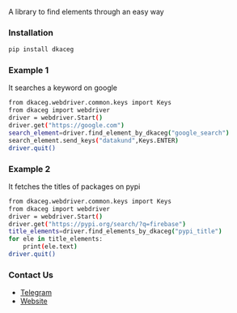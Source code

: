 A library to find elements through an easy way

### Installation
```sh
pip install dkaceg
```

### Example 1
It searches a keyword on google
```sh
from dkaceg.webdriver.common.keys import Keys
from dkaceg import webdriver
driver = webdriver.Start()
driver.get("https://google.com")
search_element=driver.find_element_by_dkaceg("google_search")
search_element.send_keys("datakund",Keys.ENTER)
driver.quit()
```

### Example 2
It fetches the titles of packages on pypi
```sh
from dkaceg.webdriver.common.keys import Keys
from dkaceg import webdriver
driver = webdriver.Start()
driver.get("https://pypi.org/search/?q=firebase")
title_elements=driver.find_elements_by_dkaceg("pypi_title")
for ele in title_elements:
	print(ele.text)
driver.quit()
```

### Contact Us
* [Telegram](https://t.me/datakund)
* [Website](https://datakund.com)

